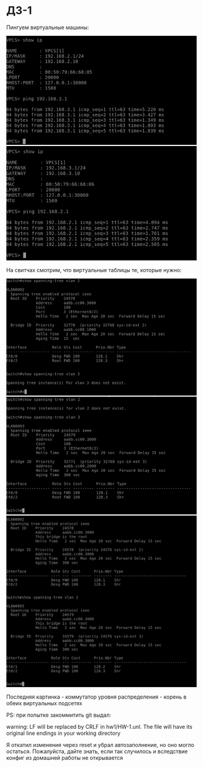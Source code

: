 # ДЗ-1

Пингуем виртуальные машины:

![](./pics/pc1.jpg)
![](./pics/pc2.jpg)

На свитчах смотрим, что виртуальные таблицы те, которые нужно:

![](./pics/switch1.jpg)
![](./pics/switch2.jpg)
![](./pics/switch3.jpg)

Последняя картинка - коммутатор уровня распределения - корень в обеих виртуальных подсетях


PS: при попытке закоммитить git выдал:

warning: LF will be replaced by CRLF in hw1/HW-1.unl.
The file will have its original line endings in your working directory

Я откатил изменения через reset и убрал автозаполнение, но оно могло остаться.
Пожалуйста, дайте знать, если так случилось и вследствие конфиг из домашней работы не открывается
